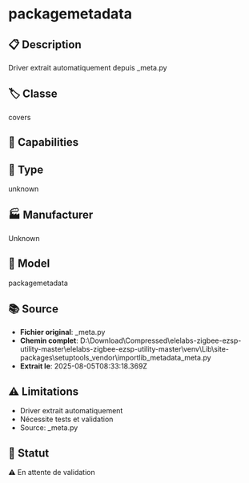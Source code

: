 # packagemetadata

## 📋 Description
Driver extrait automatiquement depuis _meta.py

## 🏷️ Classe
covers

## 🔧 Capabilities


## 📡 Type
unknown

## 🏭 Manufacturer
Unknown

## 📱 Model
packagemetadata

## 📚 Source
- **Fichier original**: _meta.py
- **Chemin complet**: D:\Download\Compressed\elelabs-zigbee-ezsp-utility-master\elelabs-zigbee-ezsp-utility-master\venv\Lib\site-packages\setuptools\_vendor\importlib_metadata\_meta.py
- **Extrait le**: 2025-08-05T08:33:18.369Z

## ⚠️ Limitations
- Driver extrait automatiquement
- Nécessite tests et validation
- Source: _meta.py

## 🚀 Statut
⚠️ En attente de validation
